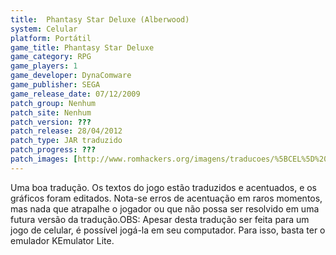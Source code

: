```yaml
---
title:  Phantasy Star Deluxe (Alberwood)
system: Celular
platform: Portátil
game_title: Phantasy Star Deluxe
game_category: RPG
game_players: 1
game_developer: DynaComware
game_publisher: SEGA
game_release_date: 07/12/2009
patch_group: Nenhum
patch_site: Nenhum
patch_version: ???
patch_release: 28/04/2012
patch_type: JAR traduzido
patch_progress: ???
patch_images: [http://www.romhackers.org/imagens/traducoes/%5BCEL%5D%20Phantasy%20Star%20Deluxe%20-%20Alberwood%20-%201.png,http://www.romhackers.org/imagens/traducoes/%5BCEL%5D%20Phantasy%20Star%20Deluxe%20-%20Alberwood%20-%202.png,http://www.romhackers.org/imagens/traducoes/%5BCEL%5D%20Phantasy%20Star%20Deluxe%20-%20Alberwood%20-%203.png]
---
```

Uma boa tradução. Os textos do jogo estão traduzidos e acentuados, e os gráficos foram editados. Nota-se erros de acentuação em raros momentos, mas nada que atrapalhe o jogador ou que não possa ser resolvido em uma futura versão da tradução.OBS: Apesar desta tradução ser feita para um jogo de celular, é possível jogá-la em seu computador. Para isso, basta ter o emulador KEmulator Lite.